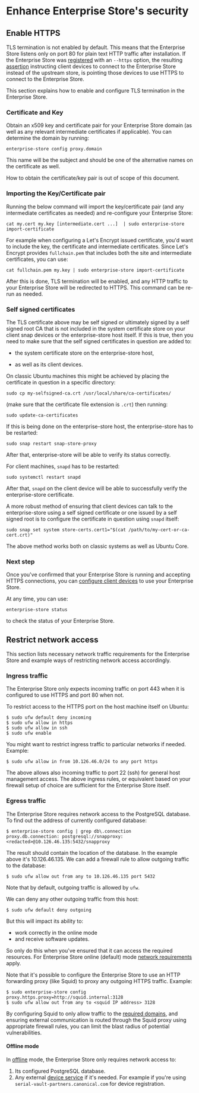 # Enhance Enterprise Store's security

## Enable HTTPS
TLS termination is not enabled by default. This means that the Enterprise Store
listens only on port 80 for plain text HTTP traffic after installation. If the
Enterprise Store was [registered](register.md) with an `--https` option, the
resulting [assertion](devices.md) instructing client devices to connect to the
Enterprise Store instead of the upstream store, is pointing those devices to use
HTTPS to connect to the Enterprise Store.

This section explains how to enable and configure TLS termination in the
Enterprise Store.

### Certificate and Key

Obtain an x509 key and certificate pair for your Enterprise Store domain (as
well as any relevant intermediate certificates if applicable). You can determine
the domain by running:

    enterprise-store config proxy.domain

This name will be the subject and should be one of the alternative names on the
certificate as well.

How to obtain the certificate/key pair is out of scope of this document.

### Importing the Key/Certificate pair

Running the below command will import the key/certificate pair (and any
intermediate certificates as needed) and re-configure your Enterprise Store:

    cat my.cert my.key [intermediate.cert ...]  | sudo enterprise-store import-certificate

For example when configuring a Let's Encrypt issued certificate, you'd want to
include the key, the certificate and intermediate certificates. Since Let's
Encrypt provides `fullchain.pem` that includes both the site and intermediate
certificates, you can use:

    cat fullchain.pem my.key | sudo enterprise-store import-certificate

After this is done, TLS termination will be enabled, and any HTTP traffic to
your Enterprise Store will be redirected to HTTPS. This command can be re-run as
needed.

### Self signed certificates

The TLS certificate above may be self signed or ultimately signed by a self
signed root CA that is not included in the system certificate store on your
client snap devices or the enterprise-store host itself. If this is true, then
you need to make sure that the self signed certificates in question are added
to:

* the system certificate store on the enterprise-store host,

* as well as its client devices.

On classic Ubuntu machines this might be achieved by placing the certificate in
question in a specific directory:

    sudo cp my-selfsigned-ca.crt /usr/local/share/ca-certificates/

(make sure that the certificate file extension is `.crt`) then running:

    sudo update-ca-certificates

If this is being done on the enterprise-store host, the enterprise-store has to be restarted:

    sudo snap restart snap-store-proxy

After that, enterprise-store will be able to verify its status correctly.

For client machines, `snapd` has to be restarted:

    sudo systemctl restart snapd

After that, `snapd` on the client device will be able to successfully verify the
enterprise-store certificate.

A more robust method of ensuring that client devices can talk to the
enterprise-store using a self signed certificate or one issued by a self signed
root is to configure the certificate in question using `snapd` itself:

    sudo snap set system store-certs.cert1="$(cat /path/to/my-cert-or-ca-cert.crt)"

The above method works both on classic systems as well as Ubuntu Core.


### Next step

Once you've confirmed that your Enterprise Store is running and accepting HTTPS
connections, you can [configure client devices](devices.md) to use your
Enterprise Store.

At any time, you can use:

    enterprise-store status

to check the status of your Enterprise Store.


## Restrict network access

This section lists necessary network traffic requirements for the Enterprise
Store and example ways of restricting network access accordingly.

### Ingress traffic

The Enterprise Store only expects incoming traffic on port 443 when it is
configured to use HTTPS and port 80 when not.

To restrict access to the HTTPS port on the host machine itself on Ubuntu:

```
$ sudo ufw default deny incoming
$ sudo ufw allow in https
$ sudo ufw allow in ssh
$ sudo ufw enable
```

You might want to restrict ingress traffic to particular networks if needed.
Example:

```
$ sudo ufw allow in from 10.126.46.0/24 to any port https
```

The above allows also incoming traffic to port 22 (ssh) for general host
management access. The above ingress rules, or equivalent based on your firewall
setup of choice are sufficient for the Enterprise Store itself.

### Egress traffic

The Enterprise Store requires network access to the PostgreSQL database. To find
out the address of currently configured database:

```
$ enterprise-store config | grep db\.connection
proxy.db.connection: postgresql://snapproxy:<redacted>@10.126.46.135:5432/snapproxy
```

The result should contain the location of the database. In the example above it's
10.126.46.135. We can add a firewall rule to allow outgoing traffic to the database:

```
$ sudo ufw allow out from any to 10.126.46.135 port 5432
```

Note that by default, outgoing traffic is allowed by ``ufw``.

We can deny any other outgoing traffic from this host:

```
$ sudo ufw default deny outgoing
```

But this will impact its ability to:

- work correctly in the online mode
- and receive software updates.

So only do this when you've ensured that it can access the required resources.
For Enterprise Store online (default) mode
[network requirements](https://snapcraft.io/docs/network-requirements) apply.

Note that it's possible to configure the Enterprise Store to use an HTTP
forwarding proxy (like Squid) to proxy any outgoing HTTPS traffic.
Example:

```
$ sudo enterprise-store config proxy.https.proxy=http://squid.internal:3128
$ sudo ufw allow out from any to <squid IP address> 3128
```

By configuring Squid to only allow traffic to the
[required domains](https://snapcraft.io/docs/network-requirements), and
ensuring external communication is routed through the Squid proxy using
appropriate firewall rules, you can limit the blast radius of potential
vulnerabilities.

#### Offline mode

In [offline](airgap.md) mode, the Enterprise Store only requires network access to:

1. Its configured PostgreSQL database.
1. Any external [device service](https://snapcraft.io/docs/the-gadget-snap) if
   it's needed. For example if you're using
   ``serial-vault-partners.canonical.com`` for device registration.
